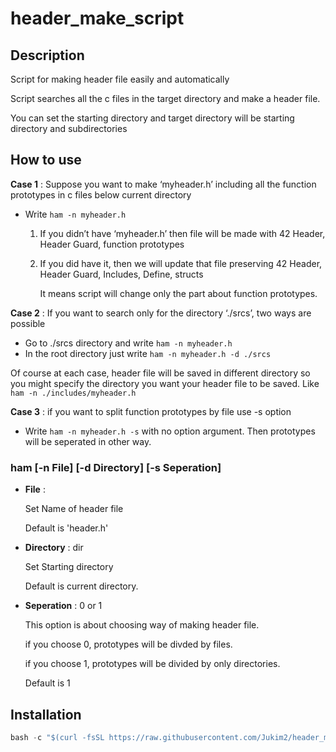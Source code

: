 # header_make_script

## Description

Script for making header file easily and automatically

Script searches all the c files in the target directory and make a header file.

You can set the starting directory and target directory will be starting directory and  subdirectories

## How to use

**Case 1** : Suppose you want to make ‘myheader.h’ including all the function prototypes in c files below current directory

- Write `ham -n myheader.h`
    1. If you didn’t have ‘myheader.h’ then file will be made with 42 Header, Header Guard, function prototypes
    2. If you did have it, then we will update that file preserving 42 Header, Header Guard, Includes, Define, structs
        
        It means script will change only the part about function prototypes.
        

**Case 2** : If you want to search only for the directory ‘./srcs’, two ways are possible

- Go to ./srcs directory and write `ham -n myheader.h`
- In the root directory just write `ham -n myheader.h -d ./srcs`

Of course at each case, header file will be saved in different directory so you might specify the directory you want your header file to be saved. Like `ham -n ./includes/myheader.h`

**Case 3** : if you want to split function prototypes by file use -s option

- Write `ham -n myheader.h -s` with no option argument. Then prototypes will be seperated in other way.

### ham [-n File] [-d Directory] [-s Seperation]

- **File** :
    
    Set Name of header file
    
    Default is 'header.h'
    
- **Directory** : dir
    
    Set Starting directory
    
    Default is current directory.
    
- **Seperation** : 0 or 1
    
    This option is about choosing way of making header file.
    
    if you choose 0, prototypes will be divded by files.
    
    if you choose 1, prototypes will be divided by only directories.
    
    Default is 1
    

## Installation

```c
bash -c "$(curl -fsSL https://raw.githubusercontent.com/Jukim2/header_make_script/main/download.sh)"
```
